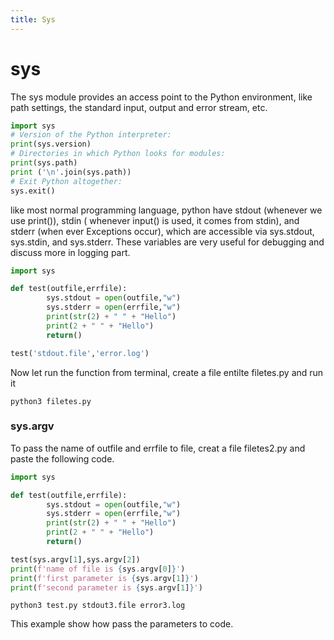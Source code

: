 ```yaml
---
title: Sys
---
```


# sys

The sys module provides an access point to the Python environment, like path settings, the standard input, output and error stream, etc. 

``` python
import sys
# Version of the Python interpreter:
print(sys.version)
# Directories in which Python looks for modules:
print(sys.path)
print ('\n'.join(sys.path))
# Exit Python altogether:
sys.exit()
```


like most normal programming language, python have stdout (whenever we use print()), stdin ( whenever input() is used, it comes from stdin), and stderr (when ever Exceptions occur), which are accessible via sys.stdout, sys.stdin, and sys.stderr.  These variables are very useful for debugging and discuss more in logging part. 



``` python
import sys

def test(outfile,errfile):
        sys.stdout = open(outfile,"w")
        sys.stderr = open(errfile,"w")
        print(str(2) + " " + "Hello")
        print(2 + " " + "Hello")
        return()

test('stdout.file','error.log')
```


Now let run the function from terminal,  create a file entilte  filetes.py and run it 
```
python3 filetes.py
```

### sys.argv

To pass the name of outfile and errfile to file, creat a file filetes2.py
and paste the following code. 

``` python
import sys

def test(outfile,errfile):
        sys.stdout = open(outfile,"w")
        sys.stderr = open(errfile,"w")
        print(str(2) + " " + "Hello")
        print(2 + " " + "Hello")
        return()

test(sys.argv[1],sys.argv[2])
print(f'name of file is {sys.argv[0]}')
print(f'first parameter is {sys.argv[1]}')
print(f'second parameter is {sys.argv[1]}')
```
```
python3 test.py stdout3.file error3.log
```
This example show how pass the parameters to code. 







